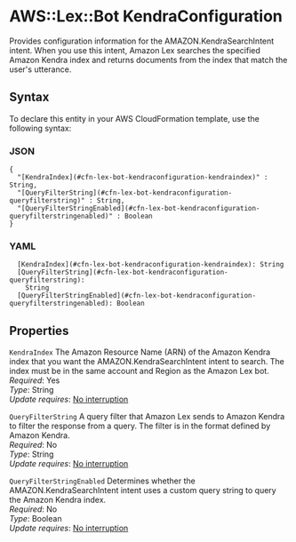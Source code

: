# AWS::Lex::Bot KendraConfiguration<a name="aws-properties-lex-bot-kendraconfiguration"></a>

Provides configuration information for the AMAZON\.KendraSearchIntent intent\. When you use this intent, Amazon Lex searches the specified Amazon Kendra index and returns documents from the index that match the user's utterance\.

## Syntax<a name="aws-properties-lex-bot-kendraconfiguration-syntax"></a>

To declare this entity in your AWS CloudFormation template, use the following syntax:

### JSON<a name="aws-properties-lex-bot-kendraconfiguration-syntax.json"></a>

```
{
  "[KendraIndex](#cfn-lex-bot-kendraconfiguration-kendraindex)" : String,
  "[QueryFilterString](#cfn-lex-bot-kendraconfiguration-queryfilterstring)" : String,
  "[QueryFilterStringEnabled](#cfn-lex-bot-kendraconfiguration-queryfilterstringenabled)" : Boolean
}
```

### YAML<a name="aws-properties-lex-bot-kendraconfiguration-syntax.yaml"></a>

```
  [KendraIndex](#cfn-lex-bot-kendraconfiguration-kendraindex): String
  [QueryFilterString](#cfn-lex-bot-kendraconfiguration-queryfilterstring): 
    String
  [QueryFilterStringEnabled](#cfn-lex-bot-kendraconfiguration-queryfilterstringenabled): Boolean
```

## Properties<a name="aws-properties-lex-bot-kendraconfiguration-properties"></a>

`KendraIndex`  <a name="cfn-lex-bot-kendraconfiguration-kendraindex"></a>
The Amazon Resource Name \(ARN\) of the Amazon Kendra index that you want the AMAZON\.KendraSearchIntent intent to search\. The index must be in the same account and Region as the Amazon Lex bot\.  
*Required*: Yes  
*Type*: String  
*Update requires*: [No interruption](https://docs.aws.amazon.com/AWSCloudFormation/latest/UserGuide/using-cfn-updating-stacks-update-behaviors.html#update-no-interrupt)

`QueryFilterString`  <a name="cfn-lex-bot-kendraconfiguration-queryfilterstring"></a>
A query filter that Amazon Lex sends to Amazon Kendra to filter the response from a query\. The filter is in the format defined by Amazon Kendra\.   
*Required*: No  
*Type*: String  
*Update requires*: [No interruption](https://docs.aws.amazon.com/AWSCloudFormation/latest/UserGuide/using-cfn-updating-stacks-update-behaviors.html#update-no-interrupt)

`QueryFilterStringEnabled`  <a name="cfn-lex-bot-kendraconfiguration-queryfilterstringenabled"></a>
Determines whether the AMAZON\.KendraSearchIntent intent uses a custom query string to query the Amazon Kendra index\.  
*Required*: No  
*Type*: Boolean  
*Update requires*: [No interruption](https://docs.aws.amazon.com/AWSCloudFormation/latest/UserGuide/using-cfn-updating-stacks-update-behaviors.html#update-no-interrupt)